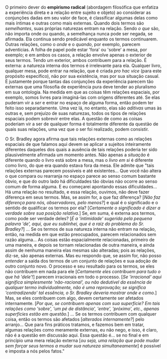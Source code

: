 O primeiro dever do **empirismo radical** (abordagem filosófica que enfatiza a experiência direta e a relação entre sujeito e objeto) ao considerar as conjunções dadas em seu valor de face, é classificar algumas delas como mais íntimas e outras como mais externas. Quando dois termos são _semelhantes_, suas próprias naturezas entram na relação. Sendo _o que_ são, não importa onde ou quando, a semelhança nunca pode ser negada, se afirmada. Ela continua sendo predicável enquanto os termos continuarem. Outras relações, como o _onde_ e o _quando_, por exemplo, parecem adventícias. A folha de papel pode estar 'fora' ou 'sobre' a mesa, por exemplo; e em ambos os casos, a relação envolve apenas o exterior de seus termos. Tendo um exterior, ambos contribuem para a relação. É externa: a natureza interna dos termos é irrelevante para ela. Qualquer livro, qualquer mesa, pode entrar na relação, que é criada _pro hac vice_ (para este propósito específico), não por sua existência, mas por sua situação casual. É justamente porque tantas das conjunções da experiência parecem tão externas que uma filosofia de experiência pura deve tender ao pluralismo em sua ontologia. Na medida em que as coisas têm relações espaciais, por exemplo, somos livres para imaginá-las com origens diferentes até. Se elas puderam vir a _ser_ e entrar no espaço de alguma forma, então podem ter feito isso separadamente. Uma vez lá, no entanto, elas são _aditivas_ umas às outras e, sem prejuízo de suas naturezas, todos os tipos de relações espaciais podem sobrevir entre elas. A questão de como as coisas poderiam vir a ser de qualquer forma é totalmente diferente da questão de quais suas relações, uma vez que o ser foi realizado, podem consistir.

O Sr. Bradley agora afirma que tais relações externas como as relações espaciais de que falamos aqui devem se aplicar a sujeitos inteiramente diferentes daqueles dos quais a ausência de tais relações poderia ter sido plausivelmente afirmada um momento antes. Não apenas a _situação_ é diferente quando o livro está sobre a mesa, mas o _livro em si_ é diferente como livro, do que era quando estava fora da mesa. Ele admite que "tais relações externas parecem possíveis e até existentes... Que você não altera o que compara ou rearranja no espaço parece ao senso comum bastante óbvio, e que do outro lado há dificuldades tão óbvias não ocorre ao senso comum de forma alguma. E eu começarei apontando essas dificuldades... Há uma relação no resultado, e essa relação, ouvimos, não deve fazer diferença em seus termos. Mas, se assim for, a que faz diferença? [_Não faz diferença para nós, observadores, pelo menos?_] e qual é o significado e o sentido de qualificar os termos por ela? [_Certamente o significado é dizer a verdade sobre sua posição relativa._] Se, em suma, é externa aos termos, como pode ser verdade deles? [_É a 'intimidade' sugerida pela pequena palavra 'de', aqui, que eu sublinhei, que é a raiz do problema do Sr. Bradley?_] ... Se os termos de sua natureza interna não entram na relação, então, na medida em que estão preocupados, parecem relacionados sem razão alguma... As coisas estão espacialmente relacionadas, primeiro de uma maneira, e depois se tornam relacionadas de outra maneira, e ainda assim de nenhuma maneira elas mesmas são alteradas; pois as relações, diz-se, são apenas externas. Mas eu respondo que, se assim for, não posso _entender_ a saída dos termos de um conjunto de relações e sua adoção de outro conjunto novo. O processo e seu resultado para os termos, se eles não contribuem em nada para ele [_Certamente eles contribuem para tudo o que há 'dele'!_] parecem irracionais em todo o processo. [_Se 'irracional' aqui significa simplesmente 'não-racional', ou não dedutível da essência de qualquer termo individualmente, não é uma reprovação; se significa 'contradizendo' tal essência, o Sr. Bradley deveria mostrar onde e como._] Mas, se eles contribuem com algo, devem certamente ser afetados internamente. [_Por que, se contribuem apenas com sua superfície? Em tais relações como 'sobre', 'um pé de distância', 'entre', 'próximo', etc., apenas superfícies estão em questão._] ... Se os termos contribuem com qualquer coisa, então os termos são afetados [_alterados internamente?_] pelo arranjo... Que para fins práticos tratamos, e fazemos bem em tratar, algumas relações como meramente externas, eu não nego, e isso, é claro, não é a questão em discussão aqui. Essa questão é... se no final e em princípio uma mera relação externa [_ou seja, uma relação que pode mudar sem forçar seus termos a mudar sua natureza simultaneamente_] é possível e imposta a nós pelos fatos."